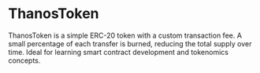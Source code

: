 # ThanosToken
ThanosToken is a simple ERC-20 token with a custom transaction fee. A small percentage of each transfer is burned, reducing the total supply over time. Ideal for learning smart contract development and tokenomics concepts.
